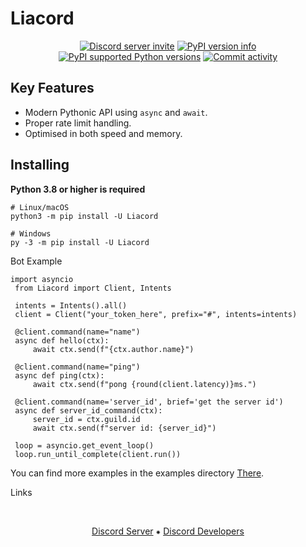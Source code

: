 Liacord
==========

<p align="center">
    <a href="https://discord.gg/H7FQFGEPz5"><img src="https://img.shields.io/discord/930415100718878750?style=flat-square&color=5865f2&logo=discord&logoColor=ffffff&label=discord" alt="Discord server invite" /></a>
    <a href="https://pypi.org/project/Liacord"><img src="https://img.shields.io/pypi/v/Liacord.svg?style=flat-square" alt="PyPI version info" /></a>
    <a href="https://pypi.org/project/Liacord/"><img src="https://img.shields.io/pypi/pyversions/Liacord.svg?style=flat-square" alt="PyPI supported Python versions" /></a>
    <a href="https://github.com/masezev/Liacord.py/commits"><img src="https://img.shields.io/github/commit-activity/w/masezev/Liacord.py.svg?style=flat-square" alt="Commit activity" /></a>
</p>

Key Features
-------------

- Modern Pythonic API using ``async`` and ``await``.
- Proper rate limit handling.
- Optimised in both speed and memory.

Installing
----------

**Python 3.8 or higher is required**

    # Linux/macOS
    python3 -m pip install -U Liacord

    # Windows
    py -3 -m pip install -U Liacord

Bot Example
~~~~~~~~~~~~~
import asyncio
 from Liacord import Client, Intents
 
 intents = Intents().all()
 client = Client("your_token_here", prefix="#", intents=intents)
 
 @client.command(name="name")
 async def hello(ctx):
     await ctx.send(f"{ctx.author.name}")
 
 @client.command(name="ping")
 async def ping(ctx):
     await ctx.send(f"pong {round(client.latency)}ms.")
 
 @client.command(name='server_id', brief='get the server id')
 async def server_id_command(ctx):
     server_id = ctx.guild.id
     await ctx.send(f"server id: {server_id}")
 
 loop = asyncio.get_event_loop()
 loop.run_until_complete(client.run())
~~~~~~~~~~~~~
You can find more examples in the examples directory [There](https://github.com/MaseZev/Liacord.py/tree/main/examples).


Links


<br>
<p align="center">
    <a href="https://discord.gg/H7FQFGEPz5">Discord Server</a>
    ⁕
    <a href="https://discord.gg/discord-developers">Discord Developers</a>
</p>
<br>

